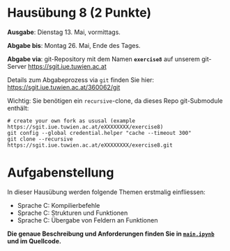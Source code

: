 # Hausübung 8 (2 Punkte)

**Ausgabe**: Dienstag 13. Mai, vormittags. 

**Abgabe bis**: Montag 26. Mai, Ende des Tages.

**Abgabe via**: git-Repository mit dem Namen **`exercise8`** auf unserem git-Server https://sgit.iue.tuwien.ac.at

Details zum Abgabeprozess via `git` finden Sie hier: https://sgit.iue.tuwien.ac.at/360062/git

Wichtig: Sie benötigen ein `recursive`-clone, da dieses Repo git-Submodule enthält:

```
# create your own fork as ususal (example https://sgit.iue.tuwien.ac.at/eXXXXXXXX/exercise8)
git config --global credential.helper "cache --timeout 300"
git clone --recursive https://sgit.iue.tuwien.ac.at/eXXXXXXXX/exercise8.git
```

# Aufgabenstellung

In dieser Hausübung werden folgende Themen erstmalig einfliessen:

- Sprache C: Kompilierbefehle 
- Sprache C: Strukturen und Funktionen
- Sprache C: Übergabe von Feldern an Funktionen

**Die genaue Beschreibung und Anforderungen finden Sie in [`main.ipynb`](main.ipynb) und im Quellcode.**
